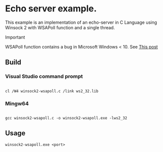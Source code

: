 # Echo server example.

This example is an implementation of an echo-server in C Language using Winsock 2 with WSAPoll function and a single thread.

> [!IMPORTANT]
> WSAPoll function contains a bug in Microsoft Windows < 10. See [This post](https://daniel.haxx.se/blog/2012/10/10/wsapoll-is-broken/)


## Build

### Visual Studio command prompt

```

cl /W4 winsock2-wsapoll.c /link ws2_32.lib

```

### Mingw64

```

gcc winsock2-wsapoll.c -o winsock2-wsapoll.exe -lws2_32

```

## Usage

```
winsock2-wsapoll.exe <port>

```
